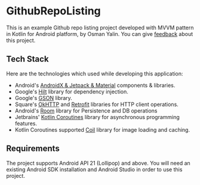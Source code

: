 # GithubRepoListing
This is an example Github repo listing project developed with MVVM pattern in Kotlin for Android platform, by Osman Yalin.
You can give [feedback](mailto:osmanyalin.tr@gmail.com) about this project.

## Tech Stack
Here are the technologies which used while developing this application:
* Android's [AndroidX & Jetpack & Material](https://developer.android.com/jetpack/androidx) components & libraries.
* Google's [Hilt](https://developer.android.com/training/dependency-injection/hilt-android) library for dependency injection.
* Google's [GSON](http://search.maven.org/#browse%7C472424538) library.
* Square's [OkHTTP](http://square.github.io/okhttp/) and [Retrofit](https://github.com/square/retrofit) libraries for HTTP client operations.
* Android's [Room](https://developer.android.com/topic/libraries/architecture/room) library for Persistence and DB operations
* Jetbrains' [Kotlin Coroutines](https://github.com/Kotlin/kotlinx.coroutines) library for asynchronous programming features.
* Kotlin Coroutines supported [Coil](https://github.com/coil-kt/coil) library for image loading and caching.

## Requirements
The project supports Android API 21 (Lollipop) and above. You will need an existing Android SDK installation and Android Studio in order to use this project.
